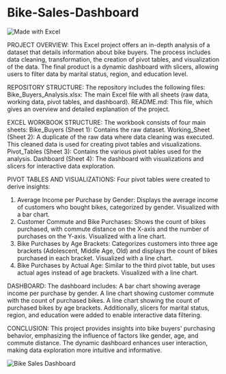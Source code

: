 # Bike-Sales-Dashboard

![Made with Excel](https://img.shields.io/badge/Made%20with-Excel-green?logo=microsoft-excel&logoColor=white)

PROJECT OVERVIEW:
This Excel project offers an in-depth analysis of a dataset that details information about bike buyers. The process includes data cleaning, transformation, the creation of pivot tables, and visualization of the data. The final product is a dynamic dashboard with slicers, allowing users to filter data by marital status, region, and education level.

REPOSITORY STRUCTURE:
The repository includes the following files:
Bike_Buyers_Analysis.xlsx: The main Excel file with all sheets (raw data, working data, pivot tables, and dashboard).
README.md: This file, which gives an overview and detailed explanation of the project.

EXCEL WORKBOOK STRUCTURE:
The workbook consists of four main sheets:
Bike_Buyers (Sheet 1): Contains the raw dataset.
Working_Sheet (Sheet 2): A duplicate of the raw data where data cleaning was executed. This cleaned data is used for creating pivot tables and visualizations.
Pivot_Tables (Sheet 3): Contains the various pivot tables used for the analysis.
Dashboard (Sheet 4): The dashboard with visualizations and slicers for interactive data exploration.

PIVOT TABLES AND VISUALIZATIONS:
Four pivot tables were created to derive insights:
1. Average Income per Purchase by Gender: Displays the average income of customers who bought bikes, categorized by gender. Visualized with a bar chart.
2. Customer Commute and Bike Purchases: Shows the count of bikes purchased, with commute distance on the X-axis and the number of purchases on the Y-axis. Visualized with a line chart.
3. Bike Purchases by Age Brackets: Categorizes customers into three age brackets (Adolescent, Middle Age, Old) and displays the count of bikes purchased in each bracket. Visualized with a line chart.
4. Bike Purchases by Actual Age: Similar to the third pivot table, but uses actual ages instead of age brackets. Visualized with a line chart.

DASHBOARD:
The dashboard includes:
A bar chart showing average income per purchase by gender.
A line chart showing customer commute with the count of purchased bikes.
A line chart showing the count of purchased bikes by age brackets.
Additionally, slicers for marital status, region, and education were added to enable interactive data filtering.

CONCLUSION:
This project provides insights into bike buyers' purchasing behavior, emphasizing the influence of factors like gender, age, and commute distance. The dynamic dashboard enhances user interaction, making data exploration more intuitive and informative.



![Bike Sales Dashboard](https://github.com/ShaikhMdRehan2209/NUMPY/assets/155943248/9575b349-5aca-43ef-970c-3d5d0089aaab)
